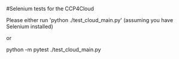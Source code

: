 #Selenium tests for the CCP4Cloud

Please either run 'python ./test_cloud_main.py' (assuming you have Selenium installed)

or

python -m pytest ./test_cloud_main.py


